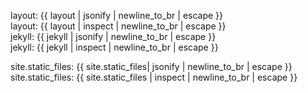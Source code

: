 ---
---


layout: {{ layout | jsonify  | newline_to_br | escape }}<br>
layout: {{ layout | inspect  | newline_to_br | escape }}<br>
jekyll: {{ jekyll | jsonify  | newline_to_br | escape }}<br>
jekyll: {{ jekyll | inspect  | newline_to_br | escape }}<br>

site.static_files: {{ site.static_files| jsonify  | newline_to_br | escape }}<br>
site.static_files: {{ site.static_files | inspect  | newline_to_br | escape }}<br>

    

